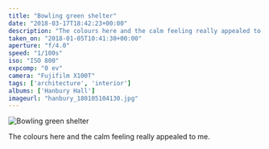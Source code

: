 ```yaml
---
title: "Bowling green shelter"
date: "2018-03-17T18:42:23+00:00"
description: "The colours here and the calm feeling really appealed to me."
taken_on: "2018-01-05T10:41:30+00:00"
aperture: "f/4.0"
speed: "1/100s"
iso: "ISO 800"
expcomp: "0 ev"
camera: "Fujifilm X100T"
tags: ['architecture', 'interior']
albums: ['Hanbury Hall']
imageurl: "hanbury_180105104130.jpg"
---
```


![Bowling green shelter](https://wingsopenwide-images.s3.amazonaws.com/s/hanbury_180105104130.jpg)

The colours here and the calm feeling really appealed to me.